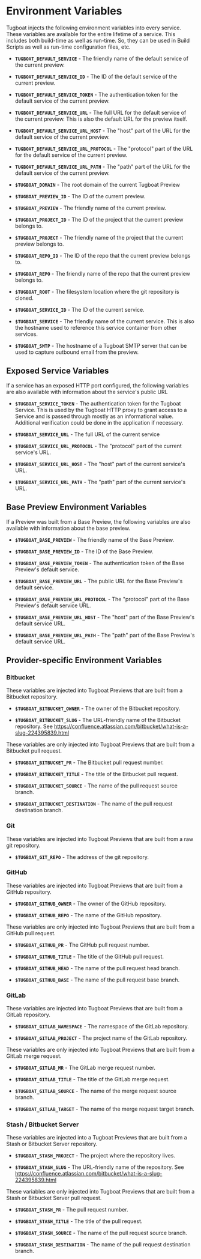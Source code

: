 # Environment Variables

Tugboat injects the following environment variables into every service. These
variables are available for the entire lifetime of a service. This includes both
build-time as well as run-time. So, they can be used in Build Scripts as well as
run-time configuration files, etc.

- **`TUGBOAT_DEFAULT_SERVICE`** - The friendly name of the default service of
  the current preview.

- **`TUGBOAT_DEFAULT_SERVICE_ID`** - The ID of the default service of the
  current preview.

- **`TUGBOAT_DEFAULT_SERVICE_TOKEN`** - The authentication token for the default
  service of the current preview.

- **`TUGBOAT_DEFAULT_SERVICE_URL`** - The full URL for the default service of
  the current preview. This is also the default URL for the preview itself.

- **`TUGBOAT_DEFAULT_SERVICE_URL_HOST`** - The "host" part of the URL for the
  default service of the current preview.

- **`TUGBOAT_DEFAULT_SERVICE_URL_PROTOCOL`** - The "protocol" part of the URL
  for the default service of the current preview.

- **`TUGBOAT_DEFAULT_SERVICE_URL_PATH`** - The "path" part of the URL for the
  default service of the current preview.

- **`$TUGBOAT_DOMAIN`** - The root domain of the current Tugboat Preview

- **`$TUGBOAT_PREVIEW_ID`** - The ID of the current preview.

- **`$TUGBOAT_PREVIEW`** - The friendly name of the current preview.

- **`$TUGBOAT_PROJECT_ID`** - The ID of the project that the current preview
  belongs to.

- **`$TUGBOAT_PROJECT`** - The friendly name of the project that the current
  preview belongs to.

- **`$TUGBOAT_REPO_ID`** - The ID of the repo that the current preview belongs
  to.

- **`$TUGBOAT_REPO`** - The friendly name of the repo that the current preview
  belongs to.

- **`$TUGBOAT_ROOT`** - The filesystem location where the git repository is
  cloned.

- **`$TUGBOAT_SERVICE_ID`** - The ID of the current service.

- **`$TUGBOAT_SERVICE`** - The friendly name of the current service. This is
  also the hostname used to reference this service container from other
  services.

- **`$TUGBOAT_SMTP`** - The hostname of a Tugboat SMTP server that can be used
  to capture outbound email from the preview.

## Exposed Service Variables

If a service has an exposed HTTP port configured, the following variables are
also available with information about the service's public URL

- **`$TUGBOAT_SERVICE_TOKEN`** - The authentication token for the Tugboat
  Service. This is used by the Tugboat HTTP proxy to grant access to a Service
  and is passed through mostly as an informational value. Additional
  verification could be done in the application if necessary.

- **`$TUGBOAT_SERVICE_URL`** - The full URL of the current service

- **`$TUGBOAT_SERVICE_URL_PROTOCOL`** - The "protocol" part of the current
  service's URL.

- **`$TUGBOAT_SERVICE_URL_HOST`** - The "host" part of the current service's
  URL.

- **`$TUGBOAT_SERVICE_URL_PATH`** - The "path" part of the current service's
  URL.

## Base Preview Environment Variables

If a Preview was built from a Base Preview, the following variables are also
available with information about the base preview.

- **`$TUGBOAT_BASE_PREVIEW`** - The friendly name of the Base Preview.

- **`$TUGBOAT_BASE_PREVIEW_ID`** - The ID of the Base Preview.

- **`$TUGBOAT_BASE_PREVIEW_TOKEN`** - The authentication token of the Base
  Preview's default service.

- **`$TUGBOAT_BASE_PREVIEW_URL`** - The public URL for the Base Preview's
  default service.

- **`$TUGBOAT_BASE_PREVIEW_URL_PROTOCOL`** - The "protocol" part of the Base
  Preview's default service URL.

- **`$TUGBOAT_BASE_PREVIEW_URL_HOST`** - The "host" part of the Base Preview's
  default service URL.

- **`$TUGBOAT_BASE_PREVIEW_URL_PATH`** - The "path" part of the Base Preview's
  default service URL.

## Provider-specific Environment Variables

### Bitbucket

These variables are injected into Tugboat Previews that are built from a
Bitbucket repository.

- **`$TUGBOAT_BITBUCKET_OWNER`** - The owner of the Bitbucket repository.

- **`$TUGBOAT_BITBUCKET_SLUG`** - The URL-friendly name of the Bitbucket
  repository. See
  https://confluence.atlassian.com/bitbucket/what-is-a-slug-224395839.html

These variables are only injected into Tugboat Previews that are built from a
Bitbucket pull request.

- **`$TUGBOAT_BITBUCKET_PR`** - The Bitbucket pull request number.

- **`$TUGBOAT_BITBUCKET_TITLE`** - The title of the Bitbucket pull request.

* **`$TUGBOAT_BITBUCKET_SOURCE`** - The name of the pull request source branch.

* **`$TUGBOAT_BITBUCKET_DESTINATION`** - The name of the pull request
  destination branch.

### Git

These variables are injected into Tugboat Previews that are built from a raw git
repository.

- **`$TUGBOAT_GIT_REPO`** - The address of the git repository.

### GitHub

These variables are injected into Tugboat Previews that are built from a GitHub
repository.

- **`$TUGBOAT_GITHUB_OWNER`** - The owner of the GitHub repository.

- **`$TUGBOAT_GITHUB_REPO`** - The name of the GitHub repository.

These variables are only injected into Tugboat Previews that are built from a
GitHub pull request.

- **`$TUGBOAT_GITHUB_PR`** - The GitHub pull request number.

- **`$TUGBOAT_GITHUB_TITLE`** - The title of the GitHub pull request.

* **`$TUGBOAT_GITHUB_HEAD`** - The name of the pull request head branch.

* **`$TUGBOAT_GITHUB_BASE`** - The name of the pull request base branch.

### GitLab

These variables are injected into Tugboat Previews that are built from a GitLab
repository.

- **`$TUGBOAT_GITLAB_NAMESPACE`** - The namespace of the GitLab repository.

- **`$TUGBOAT_GITLAB_PROJECT`** - The project name of the GitLab repository.

These variables are only injected into Tugboat Previews that are built from a
GitLab merge request.

- **`$TUGBOAT_GITLAB_MR`** - The GitLab merge request number.

- **`$TUGBOAT_GITLAB_TITLE`** - The title of the GitLab merge request.

* **`$TUGBOAT_GITLAB_SOURCE`** - The name of the merge request source branch.

* **`$TUGBOAT_GITLAB_TARGET`** - The name of the merge request target branch.

### Stash / Bitbucket Server

These variables are injected into a Tugboat Previews that are built from a Stash
or Bitbucket Server repository.

- **`$TUGBOAT_STASH_PROJECT`** - The project where the repository lives.

- **`$TUGBOAT_STASH_SLUG`** - The URL-friendly name of the repository. See
  https://confluence.atlassian.com/bitbucket/what-is-a-slug-224395839.html

These variables are only injected into Tugboat Previews that are built from a
Stash or Bitbucket Server pull request.

- **`$TUGBOAT_STASH_PR`** - The pull request number.

- **`$TUGBOAT_STASH_TITLE`** - The title of the pull request.

* **`$TUGBOAT_STASH_SOURCE`** - The name of the pull request source branch.

* **`$TUGBOAT_STASH_DESTINATION`** - The name of the pull request destination
  branch.
